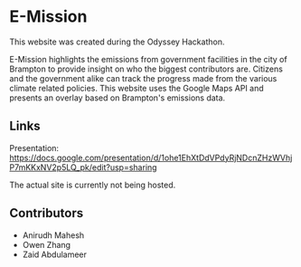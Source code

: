 # E-Mission
This website was created during the Odyssey Hackathon.

E-Mission highlights the emissions from government facilities in the city of Brampton to provide insight on who the biggest contributors are. Citizens and the government alike can track the progress made from the various climate related policies. This website uses the Google Maps API and presents an overlay based on Brampton's emissions data.

## Links
Presentation: https://docs.google.com/presentation/d/1ohe1EhXtDdVPdyRjNDcnZHzWVhjP7mKKxNV2p5LQ_pk/edit?usp=sharing

The actual site is currently not being hosted.

## Contributors
- Anirudh Mahesh
- Owen Zhang
- Zaid Abdulameer
